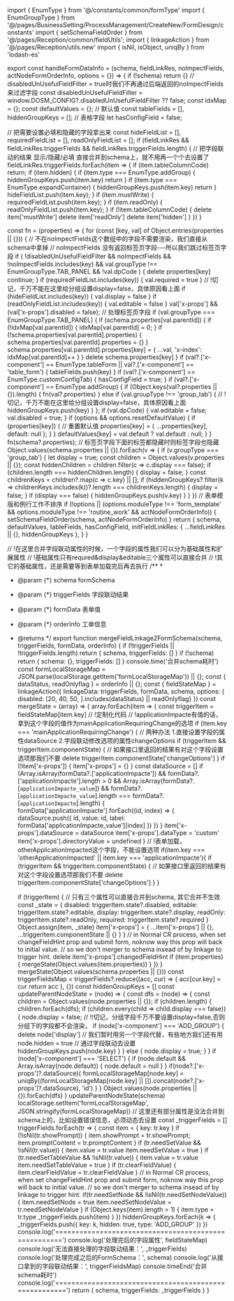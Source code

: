 import { EnumType } from '@/constants/common/formType'
import { EnumGroupType } from '@/pages/BusinessSetting/ProcessManagement/CreateNew/FormDesign/constants'
import { setSchemaFieldOrder } from '@/pages/Reception/common/fieldUtils';
import { linkageAction } from '@/pages/Reception/utils.new'
import { isNil, isObject, uniqBy } from 'lodash-es'

export const handleFormDataInfo = (schema, fieldLinkRes, noImpectFields, actNodeFormOrderInfo, options = {}) => {
  if (!schema) return {}
  // disabledUnUsefulFieldFilter = true时我们不再通过后端返回的noImpectFields来过滤字段
  const disabledUnUsefulFieldFilter = window.DOSM_CONFIG?.disabledUnUsefulFieldFilter ?? false;
  const idxMap = {};
  const defaultValues = {}; // 默认值
  const tableFields = [], hiddenGroupKeys = []; // 表格字段
  let hasConfigField = false;

  // 把需要设置必填和隐藏的字段拿出来
  const hideFieldList = [], requiredFieldList = [], readOnlyFieldList = [];
  if (fieldLinkRes && fieldLinkRes.triggerFields && fieldLinkRes.triggerFields.length) {
    // 把字段联动的结果 显示/隐藏/必填 直接合并到schema上，就不用再一个个去设置了
    fieldLinkRes.triggerFields.forEach(item => {
      if (item.tableColumnCode) return;
      if (item.hidden) {
        if (item.type === EnumType.addGroup) {
          hiddenGroupKeys.push(item.key)
          return
        }
        if (item.type === EnumType.expandContainer) {
          hiddenGroupKeys.push(item.key)
          return
        }
        hideFieldList.push(item.key);
      }
      if (item.mustWrite) {
        requiredFieldList.push(item.key);
      }
      if (item.readOnly) {
        readOnlyFieldList.push(item.key);
      }
      if (!item.tableColumnCode) {
        delete item['mustWrite']
        delete item['readOnly']
        delete item['hidden']
      }
    })
  }

  const fn = (properties) => {
    for (const [key, val] of Object.entries(properties || {})) {
      // 不在noImpectFields这个数组中的字段不需要渲染，我们直接从schema中拿掉
      // noImpectFields 没有返回标签页字段---所以我们跳过标签页字段
      if (
        !disabledUnUsefulFieldFilter &&
        noImpectFields &&
        !noImpectFields.includes(key) && val.groupType !== EnumGroupType.TAB_PANEL &&
        !val.dpCode
      ) {
        delete properties[key]
        continue;
      }
      if (requiredFieldList.includes(key)) {
        val.required = true
      }
      // !切记，千万不能在这里给分组设置display=false，具体原因看上面
      if (hideFieldList.includes(key)) {
        val.display = false
      }
      if (readOnlyFieldList.includes(key)) {
        val.editable = false
      }
      val['x-props'] && (val['x-props'].disabled = false);
      // 处理标签页字段
      if (val.groupType === EnumGroupType.TAB_PANEL) {
        if (schema.properties[val.parentId]) {
          if (!idxMap[val.parentId]) {
            idxMap[val.parentId] = 0;
          }
          if (!schema.properties[val.parentId].properties) {
            schema.properties[val.parentId].properties = {}
          }
          schema.properties[val.parentId].properties[key] = { ...val, 'x-index': idxMap[val.parentId]++ }
        }
        delete schema.properties[key]
      }
      if (val?.['x-component'] == EnumType.tableForm || val?.['x-component'] == 'table_form') {
        tableFields.push(key)
      }
      if (val?.['x-component'] == EnumType.customConfigTab) {
        hasConfigField = true;
      }
      if (val?.['x-component'] == EnumType.addGroup) {
        if (Object.keys(val?.properties || {}).length) {
          fn(val?.properties)
        } else if (val.groupType !== 'group_tab') {
          // !切记，千万不能在这里给分组设置display=false，具体原因看上面
          hiddenGroupKeys.push(key)
        }
      };
      if (val.dpCode) {
        val.editable = false;
        val.disabled = true;
      }
      if (options && options.resetDefaultValue) {
        if (properties[key]) {
          // 重置默认值
          properties[key] = { ...properties[key], default: null };
        }
      }
      defaultValues[key] = val.default ? val.default : null;
    }
  }
  fn(schema?.properties);
  // 标签页字段下面的标签都隐藏时则标签字段也隐藏
  Object.values(schema.properties || {}).forEach(v => {
    if (v.groupType === 'group_tab') {
      let display = true;
      const children = Object.values(v.properties || {});
      const hiddenChildren = children.filter(c => c.display === false);
      if (children.length === hiddenChildren.length) {
        display = false;
      }
      const childrenKeys = children?.map(c => c.key) || [];
      if (hiddenGroupKeys?.filter(k => childrenKeys.includes(k))?.length === childrenKeys.length) {
        display = false;
      }
      if (display === false) {
        hiddenGroupKeys.push(v.key)
      }
    }
  })
  // 表单模版和例行工作不排序
  if (!options || (options.moduleType !== 'form_template' && options.moduleType !== 'routine_work' && actNodeFormOrderInfo)) {
    setSchemaFieldOrder(schema, actNodeFormOrderInfo)
  }
  return {
    schema,
    defaultValues,
    tableFields,
    hasConfigField,
    initFieldLinkRes: {
      ...fieldLinkRes || {},
      hiddenGroupKeys
    },
  }
}

// !在这里合并字段联动属性的时候，一个字段的属性我们可以分为基础属性和扩展属性
// !基础属性只有requred&display&editable三个属性可以直接合并
// !其它的基础属性，还是需要等到表单加载完后再去执行
/**
 *
 * @param {*} schema formSchema
 * @param {*} triggerFields 字段联动结果
 * @param {*} formData 表单值
 * @param {*} orderInfo 工单信息
 * @returns
 */
export function mergeFieldLinkage2FormSchema(schema, triggerFields, formData, orderInfo) {
  if (!triggerFields || !triggerFields.length) return { schema, triggerFields: [] }
  if (!schema) return { schema: {}, triggerFields: [] }
  console.time('合并schema耗时')
  const formLocalStorageMap = JSON.parse(localStorage.getItem('formLocalStorageMap')) || {};
  const { dataStatus, readOnlyflag } = orderInfo || {};
  const { fieldStateMap } = linkageAction({ linkageData: triggerFields, formData, schema, options: { disabled: [20, 40, 50, ].includes(dataStatus) || readOnlyflag} })
  const mergeState = (array) => {
    array.forEach(item => {
      const triggerItem = fieldStateMap[item.key]
      // !定制化代码
      // !applicationImpacte有值的话，拿到这个字段的值作为mainApplicationRequiringChange的选项
      if (item.key === 'mainApplicationRequiringChange') {
        // 两种办法 1.直接设置字段的属性dataSource 2.字段联动修改选项的属性changeOptions
        if (triggerItem && triggerItem.componentState) {
          // 如果接口里返回的结果有对这个字段设置选项那我们不要
          delete triggerItem.componentState['changeOptions']
        }
        if (!item['x-props']) {
          item['x-props'] = {}
        }
        const dataSource = []
        if (Array.isArray(formData?.['applicationImpacte']) && formData?.['applicationImpacte'].length > 0 && Array.isArray(formData?.[`applicationImpacte_value`]) && formData?.[`applicationImpacte_value`].length === formData?.[`applicationImpacte`].length) {
          formData['applicationImpacte'].forEach((id, index) => {
            dataSource.push({ id, value: id, label: formData['applicationImpacte_value'][index] })
          })
        }
        item['x-props'].dataSource = dataSource
        item['x-props'].dataType = 'custom'
        item['x-props'].directoryValue = undefined
      }
      // !表单加载，otherApplicationImpacted这个字段，不能设置选项
      if(item.key === 'otherApplicationImpacted' || item.key === 'applicationImpacte'){
        if (triggerItem && triggerItem.componentState) {
          // 如果接口里返回的结果有对这个字段设置选项那我们不要
          delete triggerItem.componentState['changeOptions']
        }
       }

      if (triggerItem) {
        // 只有三个属性可以直接合并到schema, 其它合并不生效
        const _state = {
          disabled: triggerItem.state?.disabled,
          editable: triggerItem.state?.editable,
          display: triggerItem.state?.display,
          readOnly: triggerItem.state?.readOnly,
          required: triggerItem.state?.required
        }
        Object.assign(item, _state)
        item['x-props'] = {
          ...item['x-props'] || {},
          ...triggerItem.componentState || {}
        }
      }
      // in Normal CR process, when set changeFieldHint prop and submit form, noknow way this prop will back to initial value.
      // so we don't merger to schema insead of by linkage to trigger hint.
      delete item['x-props'].changedFieldHint
      if (item.properties) {
        mergeState(Object.values(item.properties))
      }
    })
  }
  mergeState(Object.values(schema.properties || {}))
  const triggerFieldsMap = triggerFields?.reduce((acc, cur) => {
    acc[cur.key] = cur
    return acc
  }, {})
  const hiddenGroupKeys = []
  const updateParentNodeState = (node) => {
    const dfs = (node) => {
      const children = Object.values(node.properties || {});
      if (children.length) {
        children.forEach(dfs);
        if (children.every(child => child.display === false)) {
          node.display = false;
          // !!切记，分组字段千万不要设置display=false,否则分组下的字段都不会渲染，
          if (node['x-component'] === 'ADD_GROUP') {
            delete node['display']
            // 我们暂时用另一个字段代替，有些地方我们还有用
            node.hidden = true
            // 通过字段联动去设置
            hiddenGroupKeys.push(node.key)
          }
        } else {
          node.display = true;
        }
      }
      if (node['x-component'] === 'SELECT') {
        if (node.default && Array.isArray(node.default)) {
          node.default = null
        }
      }
      if(node?.['x-props']?.dataSource){
        formLocalStorageMap[node.key] = uniqBy((formLocalStorageMap[node.key] || []).concat(node?.['x-props']?.dataSource), 'id')
      }
    }
    Object.values(node.properties || {}).forEach(dfs)
  }
  updateParentNodeState(schema)
  localStorage.setItem('formLocalStorageMap', JSON.stringify(formLocalStorageMap))
  // 这里还有部分属性是没法合并到schema上的，比如设置错误信息，必须动态去设置
  const _triggerFields = []
  triggerFields.forEach(tr => {
    const item = { key: tr.key }
    if (!isNil(tr.showPrompt)) {
      item.showPrompt = tr.showPrompt;
      item.promptContent = tr.promptContent
    }
    if (tr.needSetValue && !isNil(tr.value)) {
      item.value = tr.value
      item.needSetValue = true
    }
    if (tr.needSetTableValue && !isNil(tr.value)) {
      item.value = tr.value
      item.needSetTableValue = true
    }
    if (tr.clearFieldValue) {
      item.clearFieldValue = tr.clearFieldValue
    }
    // in Normal CR process, when set changeFieldHint prop and submit form, noknow way this prop will back to initial value.
    // so we don't merger to schema insead of by linkage to trigger hint.
    if(tr.needSetNode && !isNil(tr.needSetNodeValue)){
      item.needSetNode = true
      item.needSetNodeValue = tr.needSetNodeValue
    }
    if (Object.keys(item).length > 1) {
      item.type = tr.type
      _triggerFields.push(item)
    }
  })
  hiddenGroupKeys.forEach(k => {
    _triggerFields.push({
      key: k,
      hidden: true,
      type: 'ADD_GROUP'
    })
  })
  console.log('=====================================================')
  console.log('处理完后的字段属性', fieldStateMap)
  console.log('无法直接处理的字段联动结果：', _triggerFields)
  console.log('处理完成之后的FormSchema：', schema)
  console.log('从接口拿到的字段联动结果：', triggerFieldsMap)
  console.timeEnd('合并schema耗时')
  console.log('======================================================')
  return { schema, triggerFields: _triggerFields }
}

